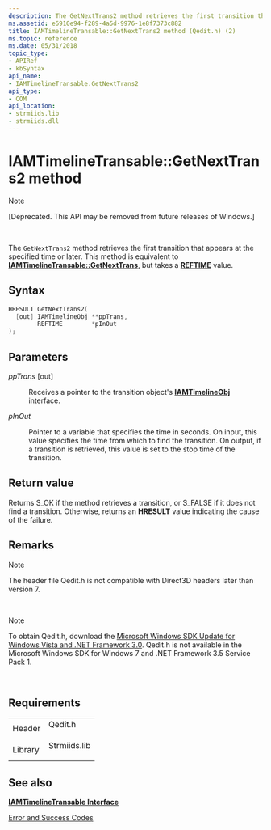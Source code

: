 ```yaml
---
description: The GetNextTrans2 method retrieves the first transition that appears at the specified time or later. This method is equivalent to IAMTimelineTransable::GetNextTrans, but takes a REFTIME value.
ms.assetid: e6910e94-f289-4a5d-9976-1e8f7373c882
title: IAMTimelineTransable::GetNextTrans2 method (Qedit.h) (2)
ms.topic: reference
ms.date: 05/31/2018
topic_type: 
- APIRef
- kbSyntax
api_name: 
- IAMTimelineTransable.GetNextTrans2
api_type: 
- COM
api_location: 
- strmiids.lib
- strmiids.dll
---
```


# IAMTimelineTransable::GetNextTrans2 method

> [!Note]  
> \[Deprecated. This API may be removed from future releases of Windows.\]

 

The `GetNextTrans2` method retrieves the first transition that appears at the specified time or later. This method is equivalent to [**IAMTimelineTransable::GetNextTrans**](iamtimelinetransable-getnexttrans.md), but takes a [**REFTIME**](reftime.md) value.

## Syntax


```C++
HRESULT GetNextTrans2(
  [out] IAMTimelineObj **ppTrans,
        REFTIME        *pInOut
);
```



## Parameters

<dl> <dt>

*ppTrans* \[out\]
</dt> <dd>

Receives a pointer to the transition object's [**IAMTimelineObj**](iamtimelineobj.md) interface.

</dd> <dt>

*pInOut* 
</dt> <dd>

Pointer to a variable that specifies the time in seconds. On input, this value specifies the time from which to find the transition. On output, if a transition is retrieved, this value is set to the stop time of the transition.

</dd> </dl>

## Return value

Returns S\_OK if the method retrieves a transition, or S\_FALSE if it does not find a transition. Otherwise, returns an **HRESULT** value indicating the cause of the failure.

## Remarks

> [!Note]  
> The header file Qedit.h is not compatible with Direct3D headers later than version 7.

 

> [!Note]  
> To obtain Qedit.h, download the [Microsoft Windows SDK Update for Windows Vista and .NET Framework 3.0](https://msdn.microsoft.com/windowsvista/bb980924.aspx). Qedit.h is not available in the Microsoft Windows SDK for Windows 7 and .NET Framework 3.5 Service Pack 1.

 

## Requirements



|                    |                                                                                         |
|--------------------|-----------------------------------------------------------------------------------------|
| Header<br/>  | <dl> <dt>Qedit.h</dt> </dl>      |
| Library<br/> | <dl> <dt>Strmiids.lib</dt> </dl> |



## See also

<dl> <dt>

[**IAMTimelineTransable Interface**](iamtimelinetransable.md)
</dt> <dt>

[Error and Success Codes](error-and-success-codes.md)
</dt> </dl>

 

 




